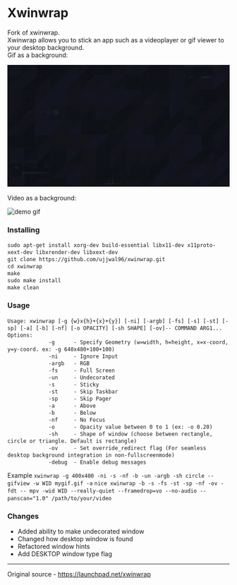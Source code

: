 # Xwinwrap

Fork of xwinwrap.  
Xwinwrap allows you to stick an app such as a videoplayer or gif viewer to your desktop background.  
Gif as a background:

![demo gif](https://github.com/aaahh/xwinwrap/blob/master/examples/demo-gif.gif)

Video as a background:

![demo gif](https://github.com/aaahh/xwinwrap/blob/master/examples/demo-video.gif)

### Installing

```
sudo apt-get install xorg-dev build-essential libx11-dev x11proto-xext-dev libxrender-dev libxext-dev
git clone https://github.com/ujjwal96/xwinwrap.git
cd xwinwrap
make
sudo make install
make clean
```

### Usage

```
Usage: xwinwrap [-g {w}x{h}+{x}+{y}] [-ni] [-argb] [-fs] [-s] [-st] [-sp] [-a] [-b] [-nf] [-o OPACITY] [-sh SHAPE] [-ov]-- COMMAND ARG1...
Options:
             -g      - Specify Geometry (w=width, h=height, x=x-coord, y=y-coord. ex: -g 640x480+100+100)
             -ni     - Ignore Input
             -argb   - RGB
             -fs     - Full Screen
             -un     - Undecorated
             -s      - Sticky
             -st     - Skip Taskbar
             -sp     - Skip Pager
             -a      - Above
             -b      - Below
             -nf     - No Focus
             -o      - Opacity value between 0 to 1 (ex: -o 0.20)
             -sh     - Shape of window (choose between rectangle, circle or triangle. Default is rectangle)
             -ov     - Set override_redirect flag (For seamless desktop background integration in non-fullscreenmode)
             -debug  - Enable debug messages
```
Example
`xwinwrap -g 400x400 -ni -s -nf -b -un -argb -sh circle -- gifview -w WID mygif.gif -a`
`nice xwinwrap -b -s -fs -st -sp -nf -ov -fdt -- mpv -wid WID --really-quiet --framedrop=vo --no-audio --panscan="1.0" /path/to/your/video`
### Changes

* Added ability to make undecorated window
* Changed how desktop window is found
* Refactored window hints
* Add DESKTOP window type flag

----
Original source - https://launchpad.net/xwinwrap